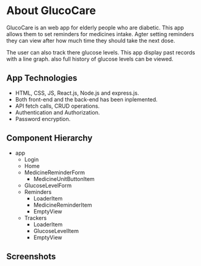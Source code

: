 # About GlucoCare

GlucoCare is an web app for elderly people who are diabetic.
This app allows them to set reminders for medicines intake.
Agter setting reminders they can view after how much time they should take the next dose.

The user can also track there glucose levels. This app display past records with a line graph. also full history of glucose levels can be viewed.

## App Technologies

- HTML, CSS, JS, React.js, Node.js and express.js.
- Both front-end and the back-end has been inplemented.
- API fetch calls, CRUD operations.
- Authentication and Authorization.
- Password encryption.

## Component Hierarchy

- app
  - Login
  - Home
  - MedicineReminderForm
    - MedicineUnitButtonItem
  - GlucoseLevelForm
  - Reminders
    - LoaderItem
    - MedicineReminderItem
    - EmptyView
  - Trackers
    - LoaderItem
    - GlucoseLevelItem
    - EmptyView

## Screenshots
